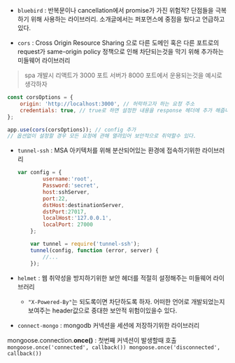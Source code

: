 - `bluebird` : 반복문이나 cancellation에서 promise가 가진 위험적? 단점들을 극복하기 위해 사용하는 라이브러리. 소개글에서는 퍼포먼스에 중점을 뒀다고 언급하고있다.

- `cors` : Cross Origin Resource Sharing 으로 다른 도메인 혹은 다른 포트로의 request가 same-origin policy 정책으로 인해 차단되는것을 막기 위해 추가하는 미들웨어 라이브러리

> spa 개발시 리액트가 3000 포트 서버가 8000 포트에서 운용되는것을 예시로 생각하자

```js
const corsOptions = {
    origin: 'http://localhost:3000', // 허락하고자 하는 요청 주소
    credentials: true, // true로 하면 설정한 내용을 response 헤더에 추가 해줍니다.
};

app.use(cors(corsOptions)); // config 추가
// 옵션없이 설정할 경우 모든 요청에 관해 열려있어 보안적으로 취약할수 있다.
```

- `tunnel-ssh` : MSA 아키텍처를 위해 분산되어있는 환경에 접속하기위한 라이브러리
    ```js
    var config = {
            username:'root',
            Password:'secret',
            host:sshServer,
            port:22,
            dstHost:destinationServer,
            dstPort:27017,
            localHost:'127.0.0.1',
            localPort: 27000
        };
    
        var tunnel = require('tunnel-ssh');
        tunnel(config, function (error, server) {
            //...
        });
    ```

- `helmet` : 웹 취약성을 방지하기위한 보안 헤더를 적절히 설정해주는 미들웨어 라이브러리
    - `"X-Powered-By"`는 되도록이면 차단하도록 하자. 어떠한 언어로 개발되었는지 보여주는 header값으로 중대한 보안적 위험이있을수 있다.

- `connect-mongo` : mongodb 커넥션을 세션에 저장하기위한 라이브러리

mongoose.connection.**once()** : 첫번째 커넥션이 발생할때 호출
    ```
    mongoose.once('connected', callback())
    mongoose.once('disconnected', callback())
    ```